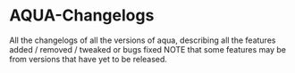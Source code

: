 # AQUA-Changelogs
All the changelogs of all the versions of aqua, describing all the features added / removed / tweaked or bugs fixed
NOTE that some features may be from versions that have yet to be released.
